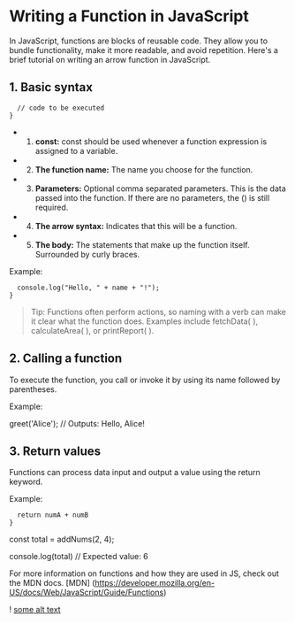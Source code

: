 #  Writing a Function in JavaScript

In JavaScript, functions are blocks of reusable code. They allow you to bundle functionality, make it more readable, and avoid repetition. Here's a brief tutorial on writing an arrow function in JavaScript.

##  1. Basic syntax

```const functionName = (params) => {
  // code to be executed
}
```
+ 1. **const:** const should be used whenever a function expression is assigned to a variable.
+ 2. **The function name:** The name you choose for the function.
+ 3. **Parameters:** Optional comma separated parameters. This is the data passed into the function. If there are no parameters, the () is still required.
+ 4. **The arrow syntax:** Indicates that this will be a function.
+ 5. **The body:** The statements that make up the function itself. Surrounded by curly braces.

Example:

```const greet = (name) => {
  console.log("Hello, " + name + "!");
}
```
> Tip: Functions often perform actions, so naming with a verb can make it clear what the function does. Examples include fetchData( ), calculateArea( ), or printReport( ). 

##  2. Calling a function

To execute the function, you call or invoke it by using its name followed by parentheses.

Example:

greet('Alice'); // Outputs: Hello, Alice!

##  3. Return values

Functions can process data input and output a value using the return keyword.

Example: 

```const addNums = (numA, numB) => {
  return numA + numB
}
```
const total = addNums(2, 4);

console.log(total) // Expected value: 6

For more information on functions and how they are used in JS, check out the MDN docs. 
[MDN] (https://developer.mozilla.org/en-US/docs/Web/JavaScript/Guide/Functions)

! [some alt text](https://unsplash.com/photos/a-view-of-a-city-from-the-top-of-a-building-LMw7jQH09kk)